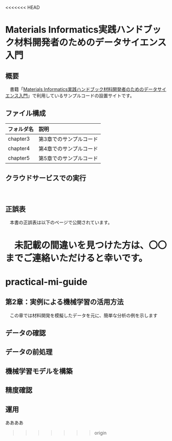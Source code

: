 <<<<<<< HEAD
# Materials Informatics実践ハンドブック材料開発者のためのデータサイエンス入門
## 概要
　書籍「[Materials Informatics実践ハンドブック材料開発者のためのデータサイエンス入門]()」で利用しているサンプルコードの設置サイトです。

## ファイル構成

|フォルダ名 |説明|
|:-        |:-  |
|chapter3  |第3章でのサンプルコード    |
|chapter4  |第4章でのサンプルコード    |
|chapter5  |第5章でのサンプルコード    |

## クラウドサービスでの実行
　

## 正誤表
　本書の正誤表は以下のページで公開されています。

　未記載の間違いを見つけた方は、〇〇までご連絡いただけると幸いです。
=======
# practical-mi-guide
## 第2章：実例による機械学習の活用方法
　この章では材料開発を模擬したデータを元に、簡単な分析の例を示します

## データの確認

## データの前処理

## 機械学習モデルを構築

## 精度確認

## 運用
ああああ
>>>>>>> origin
